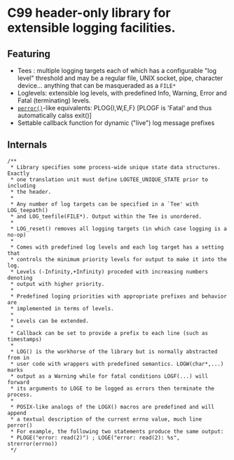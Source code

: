 # C99 header-only library for extensible logging facilities.
## Featuring
* Tees : multiple logging targets each of which has a configurable "log level" threshold and may be a regular file, UNIX socket, pipe, character device... anything that can be masqueraded as a ```FILE*```
* Loglevels: extensible log levels, with predefined Info, Warning, Error and Fatal (terminating) levels.
* [```perror()```](https://pubs.opengroup.org/onlinepubs/9699919799/functions/perror.html)-like equivalents: PLOG{I,W,E,F} [PLOGF is 'Fatal' and thus automatically calss exit()]
* Settable callback function for dynamic ("live") log message prefixes

## Internals
```
/**
 * Library specifies some process-wide unique state data structures. Exactly
 * one translation unit must define LOGTEE_UNIQUE_STATE prior to including
 * the header.
 *
 * Any number of log targets can be specified in a `Tee' with LOG_teepath()
 * and LOG_teefile(FILE*). Output within the Tee is unordered.
 *
 * LOG_reset() removes all logging targets (in which case logging is a no-op)
 *
 * Comes with predefined log levels and each log target has a setting that
 * controls the minimum priority levels for output to make it into the log.
 * Levels (-Infinity,+Infinity) proceded with increasing numbers denoting
 * output with higher priority.
 *
 * Predefined loging priorities with appropriate prefixes and behavior are
 * implemented in terms of levels.
 *
 * Levels can be extended.
 *
 * Callback can be set to provide a prefix to each line (such as timestamps)
 *
 * LOG() is the workhorse of the library but is normally abstracted from in
 * user code with wrappers with predefined semantics. LOGW(char*,...) marks
 * output as a Warning while for fatal conditions LOGF(...) will forward
 * its arguments to LOGE to be logged as errors then terminate the process.
 *
 * POSIX-like analogs of the LOGX() macros are predefined and will append
 * a textual description of the current errno value, much line perror()
 * For example, the following two statements produce the same output:
 * PLOGE("error: read(2)") ; LOGE("error: read(2): %s", strerror(errno))
 */
```
